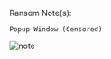 Ransom Note(s): 
```
Popup Window (Censored)
```
![note](https://github.com/user-attachments/assets/66f08a01-bbaf-40ed-9e4c-1aa748f2688e)
